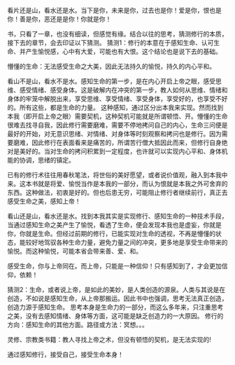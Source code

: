 看片还是山，看水还是水。当下是你，未来是你，过去也是你！爱是你，恨也是你！善是你，恶还是是你！你就是你！


书，只看了一章，也没有细读，但感觉有缘。结合以往的思考，猜测修行的本质，接下去的章节，会去印证以下猜测。
猜测1：修行的本意在于感知生命、认可生命、并产生愉悦感，心中有大爱，可能也有大恨。这个结论也是说下去的基础。

懵懂的生命：无法感受生命之大美，因此无法持久的愉悦，持久的内心平和。

看山不是山，看水不是水。感知生命的第一步，是在内心开启上帝之眼，感受思维、感受情绪、感受身体。这是破解内在冲突的第一步，教人如何从思维、情绪和身体的牢笼中解脱出来，享受思维、享受情绪、享受身体，享受好的，也享受不好的。所有这些，都是生命的力量。
这种感知，通过区分出本我来实现。然而找到本我（即开启上帝之眼）需要契机，这种契机可能就是所谓顿悟、开。懵懂的生命很难去找寻自我，因此修行需要磨难，需要不停地拷问自己的内心，生命三问便是最好的开始，对无意识思绪、对情绪、对身体等时刻观察和拷问也是修行。因为需要磨难，因此修行在表面看来是痛苦的，所谓苦行僧大抵因此而来，但修行自身绝对是美好的。当对生命的拷问积累到一定程度，也许就可以实现内心平和、身体机能的协调，思绪的镇定。

已有的修行术往往用春秋笔法，将世俗的美好愿望，或者说价值观，融入到本我中来。这本书就是将爱、愉悦当作是本我的一部分，而认为恨就是本我之外可舍弃的东西。这种做法，初衷是好的。但也后患无穷，可能阻止修行者继续前行，真正去感受生命之美，感知上帝！

看山还是山，看水还是水。找到本我其实是实现修行、感知生命的一种技术手段，当通过感知生命之美产生了愉悦，看透了生命，便会发现本我也是虚妄，你就是你，你就是生命。但经过前期的修行，已能实现对生命的透视，不再是懵懂的状态，能较好地驾驭各种生命力量，避免力量之间的冲突，更多地是享受生命带来的愉悦。而这种愉悦，可能本省会带来善、爱、和。

感受生命，你与上帝同在。而上帝，只能是一种信仰！只有感知到了，才会更加信仰，依赖！

猜测2：生命，或者说上帝，是如此的美妙，是人类创造的源泉。人类与其说是在创造，不如说是感知生命，从上帝那搬运。因此书中也强调，思考无法真正创造，创造力源于感知生命。
思考本身是生命力的一部分，而这么多年来，只注重思考之美，没有去感知情绪、身体等方面，这可能是缺乏创造力的一大原因。
修行的方向：感知生命的其他方面。路径或方法：冥想。。。

灵修、宗教类书籍：教人寻找上帝之术，但没有顿悟的契机，是无法实现的!


通过感知修行，接受自己，接受生命本身！